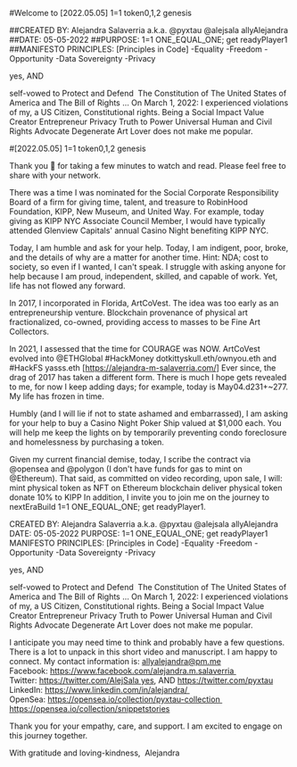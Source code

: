 #Welcome to [2022.05.05] 1=1 token0,1,2 genesis

##CREATED BY: Alejandra Salaverria a.k.a. @pyxtau @alejsala allyAlejandra
##DATE: 05-05-2022
##PURPOSE: 1=1 ONE_EQUAL_ONE; get readyPlayer1
##MANIFESTO PRINCIPLES: [Principles in Code]
-Equality
-Freedom
-Opportunity
-Data Sovereignty
-Privacy

yes, AND

self-vowed to Protect and Defend 
The Constitution of The United States of America
and The Bill of Rights 
… On March 1, 2022: I experienced violations of my, a US Citizen, Constitutional rights. Being a Social Impact Value Creator Entrepreneur Privacy Truth to Power Universal Human and Civil Rights Advocate Degenerate Art Lover does not make me popular. 


#[2022.05.05] 1=1 token0,1,2 genesis

Thank you 🙏 for taking a few minutes to watch and read. Please feel free to share with your network. 

There was a time I was nominated for the Social Corporate Responsibility Board of a firm for giving time, talent, and treasure to RobinHood Foundation, KIPP, New Museum, and United Way. For example, today 
giving as KIPP NYC Associate Council Member, I would have typically attended Glenview Capitals' annual Casino Night benefiting KIPP NYC. 

Today, I am humble and ask for your help. Today, I am indigent, poor, broke, and the details of why are a matter for another time. Hint: NDA; cost to society, so even if I wanted, I can't speak. I struggle with asking anyone for help because I am proud, independent, skilled, and capable of work. Yet, life has not flowed any forward. 

In 2017, I incorporated in Florida, ArtCoVest. The idea was too early as an entrepreneurship venture. Blockchain provenance of physical art fractionalized, co-owned, providing access to masses to be Fine Art Collectors.  

In 2021, I assessed that the time for COURAGE was NOW. ArtCoVest evolved into @ETHGlobal #HackMoney dotkittyskull.eth/ownyou.eth and #HackFS yasss.eth [https://alejandra-m-salaverria.com/] Ever since, the drag of 2017 has taken a different form. There is much I hope gets revealed to me, for now I keep adding days; for example, today is May04.d231+~277. My life has frozen in time. 

Humbly (and I will lie if not to state ashamed and embarrassed), I am asking for your help to buy a Casino Night Poker Ship valued at $1,000 each. You will help me keep the lights on by temporarily preventing condo foreclosure and homelessness by purchasing a token. 

Given my current financial demise, today, I scribe the contract via @opensea and @polygon (I don't have funds for gas to mint on @Ethereum). That said, as committed on video recording, upon sale, I will:
mint physical token as NFT on Ethereum blockchain
deliver physical token 
donate 10% to KIPP
In addition, I invite you to join me on the journey to nextEraBuild 1=1 ONE_EQUAL_ONE; get readyPlayer1. 

CREATED BY: Alejandra Salaverria a.k.a. @pyxtau @alejsala allyAlejandra
DATE: 05-05-2022
PURPOSE: 1=1 ONE_EQUAL_ONE; get readyPlayer1
MANIFESTO PRINCIPLES: [Principles in Code]
-Equality
-Freedom
-Opportunity
-Data Sovereignty
-Privacy

yes, AND

self-vowed to Protect and Defend 
The Constitution of The United States of America
and The Bill of Rights 
… On March 1, 2022: I experienced violations of my, a US Citizen, Constitutional rights. Being a Social Impact Value Creator Entrepreneur Privacy Truth to Power Universal Human and Civil Rights Advocate Degenerate Art Lover does not make me popular. 

I anticipate you may need time to think and probably have a few questions. There is a lot to unpack in this short video and manuscript. I am happy to connect. My contact information is: allyalejandra@pm.me 
Facebook: https://www.facebook.com/alejandra.m.salaverria 
Twitter: https://twitter.com/AlejSala yes, AND https://twitter.com/pyxtau
LinkedIn: https://www.linkedin.com/in/alejandra/ 
OpenSea: https://opensea.io/collection/pyxtau-collection 
https://opensea.io/collection/snippetstories

Thank you for your empathy, care, and support. I am excited to engage on this journey together. 

With gratitude and loving-kindness, 
Alejandra





